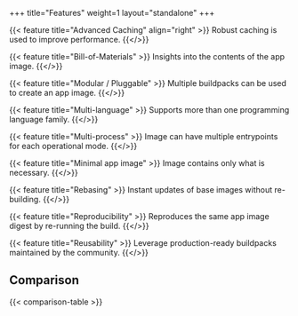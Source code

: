 +++
title="Features"
weight=1
layout="standalone"
+++


<div class='grid'>

{{< feature title="Advanced Caching" align="right" >}}
Robust caching is used to improve performance.
{{</>}}
  
{{< feature title="Bill-of-Materials" >}}
Insights into the contents of the app image.
{{</>}}

{{< feature title="Modular / Pluggable" >}}
Multiple buildpacks can be used to create an app image.
{{</>}}

{{< feature title="Multi-language" >}}
Supports more than one programming language family.
{{</>}}

{{< feature title="Multi-process" >}}
Image can have multiple entrypoints for each operational mode.
{{</>}}

{{< feature title="Minimal app image" >}}
Image contains only what is necessary.
{{</>}}

{{< feature title="Rebasing" >}}
Instant updates of base images without re-building.
{{</>}}

{{< feature title="Reproducibility" >}}
Reproduces the same app image digest by re-running the build.
{{</>}}

{{< feature title="Reusability" >}}
Leverage production-ready buildpacks maintained by the community.
{{</>}}

</div>

## Comparison

{{< comparison-table >}}